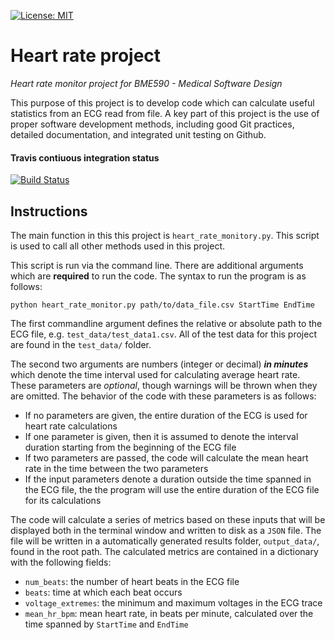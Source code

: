 [![License: MIT](https://img.shields.io/badge/License-MIT-yellow.svg)](https://opensource.org/licenses/MIT)
# Heart rate project
_Heart rate monitor project for BME590 - Medical Software Design_

This purpose of this project is to develop code which can calculate useful statistics from an ECG read from file. A key part of this project is the use of proper software development methods, including good Git practices, detailed documentation, and integrated unit testing on Github.

#### Travis contiuous integration status
[![Build Status](https://travis-ci.org/travis-ci/travis-web.svg?branch=master)](https://travis-ci.org/travis-ci/travis-web)

## Instructions
 The main function in this this project is ``heart_rate_monitory.py``. This script is used to call all other methods used in this project.
 
 This script is run via the command line. There are additional arguments which are **required** to run the code. The syntax to run the program is as follows:
 
 ``python heart_rate_monitor.py path/to/data_file.csv StartTime EndTime``
 
 The first commandline argument defines the relative or absolute path to the ECG file, e.g. ``test_data/test_data1.csv``. All of the test data for this project are found in the ``test_data/`` folder.
 
 The second two arguments are numbers (integer or decimal) **_in minutes_** which denote the time interval used for calculating average heart rate. These parameters are *optional*, though warnings will be thrown when they are omitted. The behavior of the code with these parameters is as follows:
 * If no parameters are given, the entire duration of the ECG is used for heart rate calculations
 * If one parameter is given, then it is assumed to denote the interval duration starting from the beginning of the ECG file
  * If two parameters are passed, the code will calculate the mean heart rate in the time between the two parameters
 * If the input parameters denote a duration outside the time spanned in the ECG file, the the program will use the entire duration of the ECG file for its calculations
    
  The code will calculate a series of metrics based on these inputs that will be displayed both in the terminal window and written to disk as a ``JSON`` file. The file will be written in a automatically generated results folder, ``output_data/``, found in the root path. The calculated metrics are contained in a dictionary with the following fields:
  * ``num_beats``: the number of heart beats in the ECG file
  * ``beats``: time at which each beat occurs
  * ``voltage_extremes``: the minimum and maximum voltages in the ECG trace
  * ``mean_hr_bpm``: mean heart rate, in beats per minute, calculated over the time spanned by ``StartTime`` and ``EndTime``
